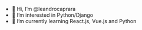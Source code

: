 - 👋 Hi, I’m @leandrocaprara
- 👀 I’m interested in Python/Django
- 🌱 I’m currently learning React.js, Vue.js and Python
